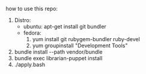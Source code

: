 how to use this repo:

1. Distro:
    * ubuntu: apt-get install git bundler
    * fedora: 
        1. yum install git rubygem-bundler ruby-devel
        2. yum groupinstall "Development Tools"
2. bundle install --path vendor/bundle
3. bundle exec librarian-puppet install
4. ./apply.bash


